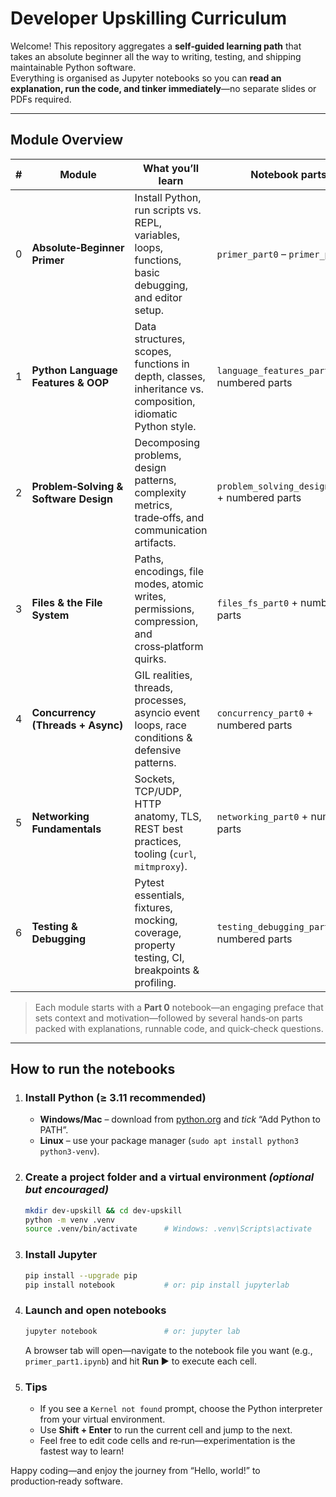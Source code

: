 
# Developer Upskilling Curriculum

Welcome! This repository aggregates a **self‑guided learning path** that takes an absolute beginner all the way to writing, testing, and shipping maintainable Python software.  
Everything is organised as Jupyter notebooks so you can **read an explanation, run the code, and tinker immediately**—no separate slides or PDFs required.

---

## Module Overview

| # | Module | What you’ll learn | Notebook parts |
|---|--------|------------------|----------------|
| 0 | **Absolute‑Beginner Primer** | Install Python, run scripts vs. REPL, variables, loops, functions, basic debugging, and editor setup. | `primer_part0` – `primer_part6` |
| 1 | **Python Language Features & OOP** | Data structures, scopes, functions in depth, classes, inheritance vs. composition, idiomatic Python style. | `language_features_part0` + numbered parts |
| 2 | **Problem‑Solving & Software Design** | Decomposing problems, design patterns, complexity metrics, trade‑offs, and communication artifacts. | `problem_solving_design_part0` + numbered parts |
| 3 | **Files & the File System** | Paths, encodings, file modes, atomic writes, permissions, compression, and cross‑platform quirks. | `files_fs_part0` + numbered parts |
| 4 | **Concurrency (Threads + Async)** | GIL realities, threads, processes, asyncio event loops, race conditions & defensive patterns. | `concurrency_part0` + numbered parts |
| 5 | **Networking Fundamentals** | Sockets, TCP/UDP, HTTP anatomy, TLS, REST best practices, tooling (`curl`, `mitmproxy`). | `networking_part0` + numbered parts |
| 6 | **Testing & Debugging** | Pytest essentials, fixtures, mocking, coverage, property testing, CI, breakpoints & profiling. | `testing_debugging_part0` + numbered parts |

> Each module starts with a **Part 0** notebook—an engaging preface that sets context and motivation—followed by several hands‑on parts packed with explanations, runnable code, and quick‑check questions.

---

## How to run the notebooks

1. ### Install Python (≥ 3.11 recommended)
   * **Windows/Mac** – download from [python.org](https://www.python.org/downloads/) and *tick* “Add Python to PATH”.  
   * **Linux** – use your package manager (`sudo apt install python3 python3-venv`).

2. ### Create a project folder and a virtual environment *(optional but encouraged)*
   ```bash
   mkdir dev‑upskill && cd dev‑upskill
   python -m venv .venv
   source .venv/bin/activate      # Windows: .venv\Scripts\activate
   ```

3. ### Install Jupyter
   ```bash
   pip install --upgrade pip
   pip install notebook           # or: pip install jupyterlab
   ```

4. ### Launch and open notebooks
   ```bash
   jupyter notebook               # or: jupyter lab
   ```
   A browser tab will open—navigate to the notebook file you want (e.g., `primer_part1.ipynb`) and hit **Run ▶︎** to execute each cell.

5. ### Tips
   * If you see a `Kernel not found` prompt, choose the Python interpreter from your virtual environment.
   * Use **Shift + Enter** to run the current cell and jump to the next.
   * Feel free to edit code cells and re‑run—experimentation is the fastest way to learn!

Happy coding—and enjoy the journey from “Hello, world!” to production‑ready software.
